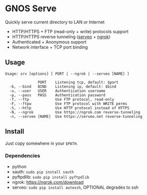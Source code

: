 # GNOS Serve

Quickly serve current directory to LAN or Internet

- HTTP/HTTPS + FTP (read-only + write) protocols support
- HTTP/HTTPS reverse tunneling ([serveo](https://serveo.net) + [ngrok](https://ngrok.com))
- Authenticated + Anonymous support
- Network interface + TCP port binding

## Usage

```
Usage: srv [options] [ PORT | --ngrok | --serveo [NAME] ]

               PORT    Listening tcp, default: $port
  -b, --bind   BIND    Listening ip, default: $bind
  -u, --user   USER    Authentication username
  -p, --pass   PASS    Authentication password
  -f, --ftp            Use FTP protocol, read-only
  -F, --ftpw           Use FTP protocol with WRITE perms
  -S, --http           Use HTTP protocol instead of HTTPS
  -N, --ngrok          Use https://ngrok.com reverse-tunneling
  -n, --serveo [NAME]  Use https://serveo.net reverse-tunneling
```

## Install

Just copy somewhere in your `$PATH`.

### Dependencies

- python
- sauth: `sudo pip install sauth`
- pyftpdlib: `sudo pip install pyftpdlib`
- ngrok: <https://ngrok.com/download>
- serveo: `sudo pip install autossh`, OPTIONAL degrades to ssh
